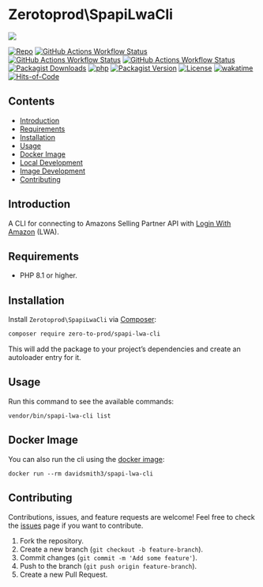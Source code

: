 # Zerotoprod\SpapiLwaCli

![](art/logo.png)

[![Repo](https://img.shields.io/badge/github-gray?logo=github)](https://github.com/zero-to-prod/spapi-lwa-cli)
[![GitHub Actions Workflow Status](https://img.shields.io/github/actions/workflow/status/zero-to-prod/spapi-lwa-cli/test.yml?label=test)](https://github.com/zero-to-prod/spapi-lwa-cli/actions)
[![GitHub Actions Workflow Status](https://img.shields.io/github/actions/workflow/status/zero-to-prod/spapi-lwa-cli/build_docker_image.yml?label=build_docker_image)](https://github.com/zero-to-prod/spapi-lwa-cli/actions)
[![GitHub Actions Workflow Status](https://img.shields.io/github/actions/workflow/status/zero-to-prod/spapi-lwa-cli/backwards_compatibility.yml?label=backwards_compatibility)](https://github.com/zero-to-prod/spapi-lwa-cli/actions)
[![Packagist Downloads](https://img.shields.io/packagist/dt/zero-to-prod/spapi-lwa-cli?color=blue)](https://packagist.org/packages/zero-to-prod/spapi-lwa-cli/stats)
[![php](https://img.shields.io/packagist/php-v/zero-to-prod/spapi-lwa-cli.svg?color=purple)](https://packagist.org/packages/zero-to-prod/spapi-lwa-cli/stats)
[![Packagist Version](https://img.shields.io/packagist/v/zero-to-prod/spapi-lwa-cli?color=f28d1a)](https://packagist.org/packages/zero-to-prod/spapi-lwa-cli)
[![License](https://img.shields.io/packagist/l/zero-to-prod/spapi-lwa-cli?color=pink)](https://github.com/zero-to-prod/spapi-lwa-cli/blob/main/LICENSE.md)
[![wakatime](https://wakatime.com/badge/github/zero-to-prod/spapi-lwa-cli.svg)](https://wakatime.com/badge/github/zero-to-prod/spapi-lwa-cli)
[![Hits-of-Code](https://hitsofcode.com/github/zero-to-prod/spapi-lwa-cli?branch=main)](https://hitsofcode.com/github/zero-to-prod/spapi-lwa-cli/view?branch=main)

## Contents

- [Introduction](#introduction)
- [Requirements](#requirements)
- [Installation](#installation)
- [Usage](#usage)
- [Docker Image](#docker-image)
- [Local Development](./LOCAL_DEVELOPMENT.md)
- [Image Development](./IMAGE_DEVELOPMENT.md)
- [Contributing](#contributing)

## Introduction

A CLI for connecting to Amazons Selling Partner API with [Login With Amazon](https://developer-docs.amazon.com/sp-api/docs/connecting-to-the-selling-partner-api) (LWA).

## Requirements

- PHP 8.1 or higher.

## Installation

Install `Zerotoprod\SpapiLwaCli` via [Composer](https://getcomposer.org/):

```bash
composer require zero-to-prod/spapi-lwa-cli
```

This will add the package to your project’s dependencies and create an autoloader entry for it.

## Usage

Run this command to see the available commands:

```shell
vendor/bin/spapi-lwa-cli list
```

## Docker Image

You can also run the cli using the [docker image](https://hub.docker.com/repository/docker/davidsmith3/spapi-lwa-cli/general):

```shell
docker run --rm davidsmith3/spapi-lwa-cli
```

## Contributing

Contributions, issues, and feature requests are welcome!
Feel free to check the [issues](https://github.com/zero-to-prod/spapi-lwa-cli/issues) page if you want to contribute.

1. Fork the repository.
2. Create a new branch (`git checkout -b feature-branch`).
3. Commit changes (`git commit -m 'Add some feature'`).
4. Push to the branch (`git push origin feature-branch`).
5. Create a new Pull Request.